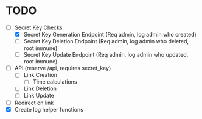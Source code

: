 # TODO

- [ ] Secret Key Checks
  - [x] Secret Key Generation Endpoint (Req admin, log admin who created)
  - [ ] Secret Key Deletion Endpoint (Req admin, log admin who deleted, root immune)
  - [ ] Secret Key Update Endpoint (Req admin, log admin who updated, root immune)
- [ ] API (reserve /api, requires secret_key)
  - [ ] Link Creation
    - [ ] Time calculations
  - [ ] Link Deletion
  - [ ] Link Update
- [ ] Redirect on link
- [x] Create log helper functions
